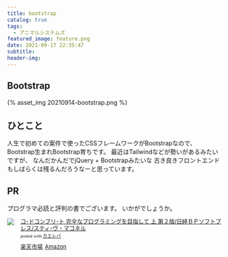 ```yaml
---
title: bootstrap
catalog: true
tags:
  - アニマルシステムズ
featured_image: feature.png
date: 2021-09-17 22:35:47
subtitle:
header-img:
---
```



## Bootstrap

{% asset_img 20210914-bootstrap.png %}


## ひとこと
人生で初めての案件で使ったCSSフレームワークがBootstrapなので、
Bootstrap生まれBootstrap育ちです。
最近はTailwindなどが勢いがあるみたいですが、
なんだかんだでjQuery + Bootstrapみたいな
古き良きフロントエンドもしばらくは残るんだろうなーと思っています。

## PR
プログラマ必読と評判の書でございます。
いかがでしょうか。
<div class="kaerebalink-box" style="text-align:left;padding-bottom:20px;font-size:small;zoom: 1;overflow: hidden;"><div class="kaerebalink-image" style="float:left;margin:0 15px 10px 0;"><a href="//af.moshimo.com/af/c/click?a_id=2385320&amp;p_id=54&amp;pc_id=54&amp;pl_id=616&amp;url=https%3A%2F%2Fitem.rakuten.co.jp%2Fbook%2F1777480%2F&amp;m=http%3A%2F%2Fm.rakuten.co.jp%2Fbook%2Fi%2F11356219%2F" target="_blank"><img src="https://thumbnail.image.rakuten.co.jp/ran/img/2001/0009/784/891/004/552/20010009784891004552_1.jpg?_ex=64x64" style="border: none;"></a></div><div class="kaerebalink-info" style="line-height:120%;zoom: 1;overflow: hidden;"><div class="kaerebalink-name" style="margin-bottom:10px;line-height:120%"><a href="//af.moshimo.com/af/c/click?a_id=2385320&amp;p_id=54&amp;pc_id=54&amp;pl_id=616&amp;url=https%3A%2F%2Fitem.rakuten.co.jp%2Fbook%2F1777480%2F&amp;m=http%3A%2F%2Fm.rakuten.co.jp%2Fbook%2Fi%2F11356219%2F" target="_blank">コ-ドコンプリ-ト 完全なプログラミングを目指して 上 第２版/日経ＢＰソフトプレス/スティ-ヴ・マコネル</a><div class="kaerebalink-powered-date" style="font-size:8pt;margin-top:5px;font-family:verdana;line-height:120%">posted with <a href="https://kaereba.com" rel="nofollow" target="_blank">カエレバ</a></div></div><div class="kaerebalink-detail" style="margin-bottom:5px;"></div><div class="kaerebalink-link1" style="margin-top:10px;"><div class="shoplinkrakuten" style="display:inline;margin-right:5px"><a href="//af.moshimo.com/af/c/click?a_id=2385320&amp;p_id=54&amp;pc_id=54&amp;pl_id=616&amp;url=https%3A%2F%2Fitem.rakuten.co.jp%2Fbook%2F1777480%2F&amp;m=http%3A%2F%2Fm.rakuten.co.jp%2Fbook%2Fi%2F11356219%2F" target="_blank">楽天市場</a></div><div class="shoplinkamazon" style="display:inline;margin-right:5px"><a href="//af.moshimo.com/af/c/click?a_id=2813487&amp;p_id=170&amp;pc_id=185&amp;pl_id=4062&amp;url=https%3A%2F%2Fwww.amazon.co.jp%2Fdp%2F489100455X" target="_blank">Amazon</a><img src="//i.moshimo.com/af/i/impression?a_id=*******&amp;p_id=170&amp;pc_id=185&amp;pl_id=4062" width="1" height="1" style="border:none;"></div></div></div><div class="booklink-footer" style="clear: left"></div></div>